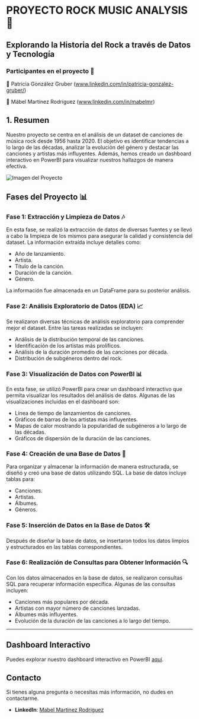 # **PROYECTO ROCK MUSIC ANALYSIS** 🎸

## **Explorando la Historia del Rock a través de Datos y Tecnología**
### **Participantes en el proyecto** 📝

🎵 Patricia González Gruber (www.linkedin.com/in/patricia-gonzalez-gruber/)

🎵 Mábel Martínez Rodríguez (www.linkedin.com/in/mabelmr)

## **1. Resumen**
Nuestro proyecto se centra en el análisis de un dataset de canciones de música rock desde 1956 hasta 2020. El objetivo es identificar tendencias a lo largo de las décadas, analizar la evolución del género y destacar las canciones y artistas más influyentes. Además, hemos creado un dashboard interactivo en PowerBI para visualizar nuestros hallazgos de manera efectiva.

![Imagen del Proyecto](ruta/a/tu/imagen.png)

## **Fases del Proyecto** 📊

### **Fase 1: Extracción y Limpieza de Datos** 🎶

En esta fase, se realizó la extracción de datos de diversas fuentes y se llevó a cabo la limpieza de los mismos para asegurar la calidad y consistencia del dataset. La información extraída incluye detalles como:

- Año de lanzamiento.
- Artista.
- Título de la canción.
- Duración de la canción.
- Género.

La información fue almacenada en un DataFrame para su posterior análisis.

### **Fase 2: Análisis Exploratorio de Datos (EDA)** 📈

Se realizaron diversas técnicas de análisis exploratorio para comprender mejor el dataset. Entre las tareas realizadas se incluyen:

- Análisis de la distribución temporal de las canciones.
- Identificación de los artistas más prolíficos.
- Análisis de la duración promedio de las canciones por década.
- Distribución de subgéneros dentro del rock.

### **Fase 3: Visualización de Datos con PowerBI** 📊

En esta fase, se utilizó PowerBI para crear un dashboard interactivo que permita visualizar los resultados del análisis de datos. Algunas de las visualizaciones incluidas en el dashboard son:

- Línea de tiempo de lanzamientos de canciones.
- Gráficos de barras de los artistas más influyentes.
- Mapas de calor mostrando la popularidad de subgéneros a lo largo de las décadas.
- Gráficos de dispersión de la duración de las canciones.

### **Fase 4: Creación de una Base de Datos** 💾

Para organizar y almacenar la información de manera estructurada, se diseñó y creó una base de datos utilizando SQL. La base de datos incluye tablas para:

- Canciones.
- Artistas.
- Álbumes.
- Géneros.

### **Fase 5: Inserción de Datos en la Base de Datos** 🛠️

Después de diseñar la base de datos, se insertaron todos los datos limpios y estructurados en las tablas correspondientes.

### **Fase 6: Realización de Consultas para Obtener Información** 🔍

Con los datos almacenados en la base de datos, se realizaron consultas SQL para recuperar información específica. Algunas de las consultas incluyen:

- Canciones más populares por década.
- Artistas con mayor número de canciones lanzadas.
- Álbumes más influyentes.
- Evolución de la duración de las canciones a lo largo del tiempo.

---

## **Dashboard Interactivo**

Puedes explorar nuestro dashboard interactivo en PowerBI [aquí](URL_del_dashboard).


## **Contacto**

Si tienes alguna pregunta o necesitas más información, no dudes en contactarme.

- **LinkedIn**: [Mabel Martinez Rodriguez](https://www.linkedin.com/in/mabelmr)

